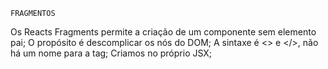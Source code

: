     FRAGMENTOS
Os Reacts Fragments permite a criação de um componente sem elemento pai;
O propósito é descomplicar os nós do DOM;
A sintaxe é <> e </>, não há um nome para a tag;
Criamos no próprio JSX;
